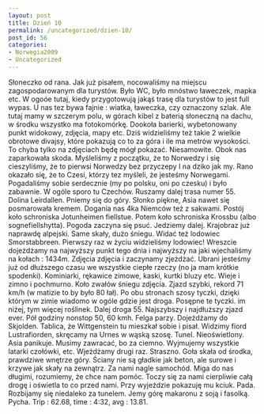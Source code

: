 ```yaml
---
layout: post
title: Dzień 10
permalink: /uncategorized/dzien-10/
post_id: 56
categories: 
- Norwegia2009
- Uncategorized
---
```


Słoneczko od rana. Jak już pisałem, nocowaliśmy na miejscu zagospodarowanym dla turystów. Było WC, było mnóstwo ławeczek, mapka etc. W ogoóe tutaj, kiedy przygotowują jakąś trasę dla turystów to jest full wypas. U nas tez bywa fajnie : wiatka, ławeczka, czy oznaczony szlak. Ale tutaj mamy w szczerym polu, w górach kibel z baterią słoneczną na dachu, w środku wszystko ma fotokomórkę. Dookoła barierki, wybetonowany punkt widokowy, zdjęcia, mapy etc. Dziś widzieliśmy też takie 2 wielkie obrotowe divajsy, które pokazują co to za góra i ile ma metrów wysokości. To chyba tylko na zdjęciach będę mógł pokazać. Niesamowite. Obok nas zaparkowała skoda. Myśleliśmy z początku, że to Norwedzy i się cieszyliśmy, że to pierwsi Norwedzy bez przyczepy I na dziko jak my. Rano okazało się, że to Czesi, którzy tez myśleli, że jesteśmy Norwegami. Pogadaliśmy sobie serdecznie (my po polsku, oni po czesku) i było zabawnie. W ogóle sporo tu Czechów. Ruszamy dalej trasa numer 55. Dolina Leirdallen. Pniemy się do góry. Słonko piękne, Asia nawet się posmarowała kremem. Dogania nas 4ka Niemców też z sakwami. Postój koło schroniska Jotunheimen fiellstue. Potem koło schroniska Krossbu (albo sognefiellshytta). Pogoda zaczyna się psuć. Jedziemy dalej. Krajobraz już naprawdę alpejski. Same skały, dużo śniegu. Widać też lodowiec Smorstabbreen. Pierwszy raz w życiu widzieliśmy lodowiec! Wreszcie dojeżdżamy na najwyższy punkt tego dnia i najwyższy na jaki wjechaliśmy na kołach : 1434m. Zdjęcia zdjęcia i zaczynamy zjeżdżać. Ubrani jesteśmy już od dłuższego czasu we wszystkie ciepłe rzeczy (no ja mam krótkie spodenki). Kominiarki, rękawice zimowe, kaski, kurtki bluzy etc. Wieje i zimno i pochmurno. Koło zwałów śniegu zdjęcia. Zjazd szybki, rekord 71 km/h (w matizie to by było 80 łał). Po obu stronach szosy tyczki, dzięki którym w zimie wiadomo w ogóle gdzie jest droga. Posępne te tyczki. im niżej, tym więcej roślinek. Dalej droga 55. Najszybszy i najdłuższy zjazd ever. Pół godziny nonstop 50, 60 kmh. Felga parzy. Dojeżdżamy do Skjolden. Tablica, że Wittgenstein tu mieszkał sobie i pisał. Widzimy fiord Lustrafiorden, skręcamy na Urnes w wąską szosę. Tunel. Nieoświetlony. Asia panikuje. Musimy zawracać, bo za ciemno. Wyjmujemy wszystkie latarki czołówki, etc. Wjeżdżamy drugi raz. Straszno. Goła skała od środka, prawdziwe wnętrze góry. Ściany nie są gładkie jak beton, ale surowe i krzywe jak skały na zewnątrz. Za nami nagle samochód. Miga do nas długimi, rozumiemy, że chce nam pomóc. Toczy się za nami cierpliwie całą drogę i oświetla to co przed nami. Przy wyjeździe pokazuję mu kciuk. Pada. Rozbijamy się niedaleko za tunelem. Jemy górę makaronu z soją i fasolką. Pycha. Trip : 62.68, time : 4:32, avg : 13.81.
